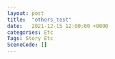 ```yaml
---
layout: post
title:  "others_test"
date:   2021-12-15 12:00:00 +0000
categories: Etc
Tags: Story Etc
SceneCode: []
---
```

